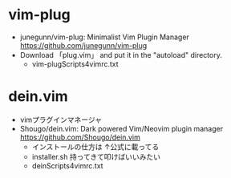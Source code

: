 # vim-plug
- junegunn/vim-plug: Minimalist Vim Plugin Manager https://github.com/junegunn/vim-plug
- Download 「plug.vim」 and put it in the "autoload" directory.
  - vim-plugScripts4vimrc.txt

# dein.vim
- vimプラグインマネージャ
- Shougo/dein.vim: Dark powered Vim/Neovim plugin manager https://github.com/Shougo/dein.vim
  - インストールの仕方は ↑公式に載ってる
  - installer.sh 持ってきて叩けばいいみたい
  - deinScripts4vimrc.txt
